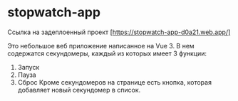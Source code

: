 # stopwatch-app

Ссылка на задеплоенный проект [https://stopwatch-app-d0a21.web.app/]

Это небольшое веб приложение написанное на Vue 3. В нем содержатся секундомеры, каждый из которых имеет 3 функции: 
1. Запуск 
2. Пауза 
3. Сброс 
Кроме секундомеров на странице есть кнопка, которая добавляет новый секундомер в список.